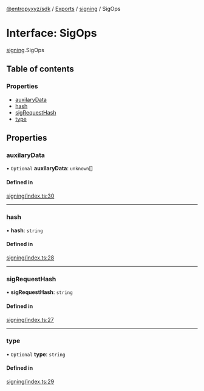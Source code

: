 [@entropyxyz/sdk](../README.md) / [Exports](../modules.md) / [signing](../modules/signing.md) / SigOps

# Interface: SigOps

[signing](../modules/signing.md).SigOps

## Table of contents

### Properties

- [auxilaryData](signing.SigOps.md#auxilarydata)
- [hash](signing.SigOps.md#hash)
- [sigRequestHash](signing.SigOps.md#sigrequesthash)
- [type](signing.SigOps.md#type)

## Properties

### auxilaryData

• `Optional` **auxilaryData**: `unknown`[]

#### Defined in

[signing/index.ts:30](https://github.com/entropyxyz/sdk/blob/1c426d7/src/signing/index.ts#L30)

___

### hash

• **hash**: `string`

#### Defined in

[signing/index.ts:28](https://github.com/entropyxyz/sdk/blob/1c426d7/src/signing/index.ts#L28)

___

### sigRequestHash

• **sigRequestHash**: `string`

#### Defined in

[signing/index.ts:27](https://github.com/entropyxyz/sdk/blob/1c426d7/src/signing/index.ts#L27)

___

### type

• `Optional` **type**: `string`

#### Defined in

[signing/index.ts:29](https://github.com/entropyxyz/sdk/blob/1c426d7/src/signing/index.ts#L29)
